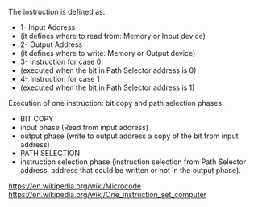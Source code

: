 The instruction is defined as:
- 1- Input Address
- (it defines where to read from: Memory or Input device)
- 2- Output Address
- (it defines where to write: Memory or Output device)
- 3- Instruction for case 0
- (executed when the bit in Path Selector address is 0)
- 4- Instruction for case 1
- (executed when the bit in Path Selector address is 1)

Execution of one instruction: bit copy and path selection phases.
- BIT COPY
- input phase (Read from input address)
- output phase (write to output address a copy of the bit from input address)
- PATH SELECTION
- instruction selection phase (instruction selection from Path Selector address,
 address that could be written or not in the output phase).

https://en.wikipedia.org/wiki/Microcode
https://en.wikipedia.org/wiki/One_instruction_set_computer
